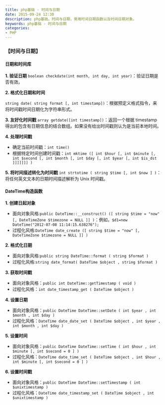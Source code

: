 ```yaml
---
title: php基础 - 时间与日期
date: 2015-09-24 12:30
description: php基础，时间与日期，常用时间日期函数以及时间日期对象。
keywords: php基础 - 时间与日期
categories:
- PHP
---
```


### 【时间与日期】 ###
#### 日期和时间库 ####
**1. 验证日期**
`boolean checkdate(int month, int day, int year)`：验证日期是否有效。

**2. 格式化日期和时间**

`string date( string format [, int timestamp])`：根据预定义格式指令，来将时间戳时间日期化为字符串形式。

**3. 友好化时间戳**
`array getdate([int timestamp])`：返回一个根据 timestamp 得出的包含有日期信息的结合数组。如果没有给出时间戳则认为是当前本地时间。


**4. 处理时间戳**
- 确定当前时间戳：`int time()`
- 根据特定时间创建时间戳：`int mktime ([ int $hour [, int $minute [, int $second [, int $month [, int $day [, int $year [, int $is_dst ]]]]]]] )`

**5. 将时间描述转化为时间戳**
`int strtotime ( string $time [, int $now ] )`：将任何英文文本的日期时间描述解析为 Unix 时间戳。

#### DateTime构造函数 ####
**1. 创建日起对象**
- 面向对象风格:`public DateTime::__construct() ([ string $time = "now" [, DateTimeZone $timezone = NULL ]] )`：例如，`$d1=new DateTime("2012-07-08 11:14:15.638276");`
- 过程化风格:`DateTime date_create ([ string $time = "now" [, DateTimeZone $timezone = NULL ]] )`

**2. 格式化日期**
- 面向对象风格:`public string DateTime::format ( string $format )`
- 过程化风格:`string date_format( DateTime $object , string $format )`

**3. 获取时间戳**
- 面向对象风格：`public int DateTime::getTimestamp ( void )`
- 过程化风格：`int date_timestamp_get ( DateTime $object )`

**4. 设置日期**
- 面向对象风格：`public DateTime DateTime::setDate ( int $year , int $month , int $day )`
- 过程化风格：`DateTime date_date_set ( DateTime $object , int $year , int $month , int $day )`

**5. 设置时间**
- 面向对象风格：`public DateTime DateTime::setTime ( int $hour , int $minute [, int $second = 0 ] )`
- 过程化风格：`DateTime date_time_set ( DateTime $object , int $hour , int $minute [, int $second = 0 ] )`

**6. 设置时间戳**
- 面向对象风格：`public DateTime DateTime::setTimestamp ( int $unixtimestamp )`
- 过程化风格：`DateTime date_timestamp_set ( DateTime $object , int $unixtimestamp )`